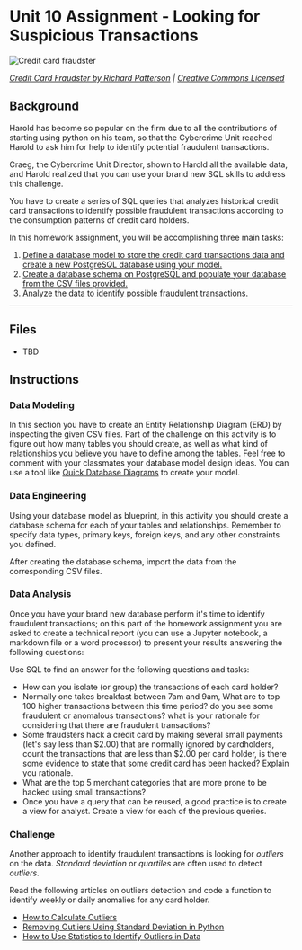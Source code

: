 # Unit 10 Assignment - Looking for Suspicious Transactions

![Credit card fraudster](Images/credit_card_fraudster.jpg)

*[Credit Card Fraudster by Richard Patterson](https://www.flickr.com/photos/136770128@N07/42252105582/) | [Creative Commons Licensed](https://creativecommons.org/licenses/by/2.0/)*

## Background

Harold has become so popular on the firm due to all the contributions of starting using python on his team, so that the Cybercrime Unit reached Harold to ask him for help to identify potential fraudulent transactions.

Craeg, the Cybercrime Unit Director, shown to Harold all the available data, and Harold realized that you can use your brand new SQL skills to address this challenge.

You have to create a series of SQL queries that analyzes historical credit card transactions to identify possible fraudulent transactions according to the consumption patterns of credit card holders.

In this homework assignment, you will be accomplishing three main tasks:

1. [Define a database model to store the credit card transactions data and create a new PostgreSQL database using your model.](#Data-Modeling)
2. [Create a database schema on PostgreSQL and populate your  database from the CSV files provided.](#Data-Engineering)
3. [Analyze the data to identify possible fraudulent transactions.](#Data-Analysis)

---

## Files

* TBD

## Instructions

### Data Modeling

In this section you have to create an Entity Relationship Diagram (ERD) by inspecting the given CSV files. Part of the challenge on this activity is to figure out how many tables you should create, as well as what kind of relationships you believe you have to define among the tables. Feel free to comment with your classmates your database model design ideas. You can use a tool like [Quick Database Diagrams](https://www.quickdatabasediagrams.com) to create your model.

### Data Engineering

Using your database model as blueprint, in this activity you should create a database schema for each of your tables and relationships. Remember to specify data types, primary keys, foreign keys, and any other constraints you defined.

After creating the database schema, import the data from the corresponding CSV files.

### Data Analysis

Once you have your brand new database perform it's time to identify fraudulent transactions; on this part of the homework assignment you are asked to create a technical report (you can use a Jupyter notebook, a markdown file or a word processor) to present your results answering the following questions:

Use SQL to find an answer for the following questions and tasks:

* How can you isolate (or group) the transactions of each card holder?
* Normally one takes breakfast between 7am and 9am, What are to top 100 higher transactions between this time period? do you see some fraudulent or anomalous transactions? what is your rationale for considering that there are fraudulent transactions?
* Some fraudsters hack a credit card by making several small payments (let's say less than $2.00) that are normally ignored by cardholders, count the transactions that are less than $2.00 per card holder, is there some evidence to state that some credit card has been hacked? Explain you rationale.
* What are the top 5 merchant categories that are more prone to be hacked using small transactions?
* Once you have a query that can be reused, a good practice is to create a view for analyst. Create a view for each of the previous queries.

### Challenge

Another approach to identify fraudulent transactions is looking for _outliers_ on the data. _Standard deviation_ or _quartiles_ are often used to detect _outliers_.

Read the following articles on outliers detection and code a function to identify weekly or daily anomalies for any card holder.

* [How to Calculate Outliers](https://www.wikihow.com/Calculate-Outliers)
* [Removing Outliers Using Standard Deviation in Python](https://www.kdnuggets.com/2017/02/removing-outliers-standard-deviation-python.html)
* [How to Use Statistics to Identify Outliers in Data](https://machinelearningmastery.com/how-to-use-statistics-to-identify-outliers-in-data/)
